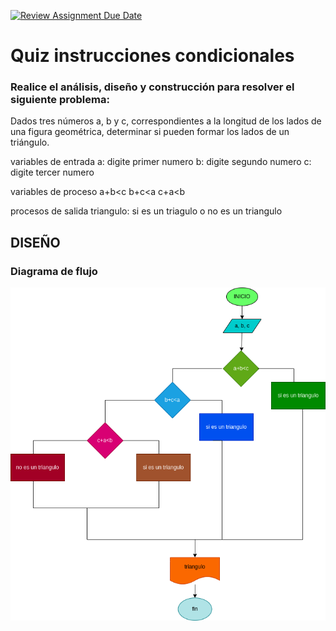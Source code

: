 [![Review Assignment Due Date](https://classroom.github.com/assets/deadline-readme-button-24ddc0f5d75046c5622901739e7c5dd533143b0c8e959d652212380cedb1ea36.svg)](https://classroom.github.com/a/d7s6gxoe)
# Quiz instrucciones condicionales

### Realice el análisis, diseño y construcción para resolver el siguiente problema:

Dados tres números a, b y c, correspondientes a la longitud de los lados de una figura geométrica, determinar si pueden formar los lados de un triángulo.

variables de entrada
a: digite primer numero
b: digite segundo numero
c: digite tercer numero

variables de proceso
a+b<c
b+c<a
c+a<b

procesos de salida
triangulo: si es un triagulo o no es un triangulo

## DISEÑO

### Diagrama de flujo
![Diagrama de flujo](diagrama.png "Diagrama de flujo")